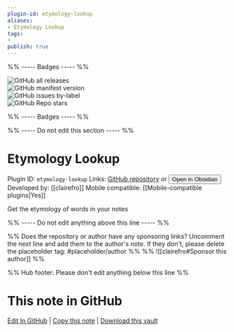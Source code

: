 ```yaml
---
plugin-id: etymology-lookup
aliases:
- Etymology Lookup
tags: 
- 
publish: true
---
```


%% ----- Badges ----- %%

![GitHub all releases](https://img.shields.io/github/downloads/clairefro/obsidian-plugin-etymology-lookup/total?color=573E7A&logo=github&style=for-the-badge)   
![GitHub manifest version](https://img.shields.io/github/manifest-json/v/clairefro/obsidian-plugin-etymology-lookup?color=573E7A&logo=github&style=for-the-badge)   
![GitHub issues by-label](https://img.shields.io/github/issues/clairefro/obsidian-plugin-etymology-lookup/help%20wanted?color=573E7A&logo=github&style=for-the-badge)   
![GitHub Repo stars](https://img.shields.io/github/stars/clairefro/obsidian-plugin-etymology-lookup?color=573E7A&logo=github&style=for-the-badge)

%% ----- Badges ----- %%

%% ----- Do not edit this section ----- %%

# Etymology Lookup

Plugin ID: `etymology-lookup`
Links: [GitHub repository](https://github.com/clairefro/obsidian-plugin-etymology-lookup) or [<button id=HH>Open in Obsidian</button>](obsidian://show-plugin?id=etymology-lookup)
Developed by: [[clairefro]]
Mobile compatible: [[Mobile-compatible plugins|Yes]]

Get the etymology of words in your notes

%% ----- Do not edit anything above this line ----- %% 

%% Does the repository or author have any sponsoring links? Uncomment the next line and add them to the author's note. If they don't, please delete the placeholder tag: #placeholder/author %%
%% ![[clairefro#Sponsor this author]] %%

%% Hub footer: Please don't edit anything below this line %%

# This note in GitHub

<span class="git-footer">[Edit In GitHub](https://github.dev/obsidian-community/obsidian-hub/blob/main/02%20-%20Community%20Expansions/02.05%20All%20Community%20Expansions/Plugins/etymology-lookup.md "git-hub-edit-note") | [Copy this note](https://raw.githubusercontent.com/obsidian-community/obsidian-hub/main/02%20-%20Community%20Expansions/02.05%20All%20Community%20Expansions/Plugins/etymology-lookup.md "git-hub-copy-note") | [Download this vault](https://github.com/obsidian-community/obsidian-hub/archive/refs/heads/main.zip "git-hub-download-vault") </span>
